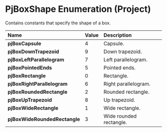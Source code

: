 
# PjBoxShape Enumeration (Project)

Contains constants that specify the shape of a box.



|**Name**|**Value**|**Description**|
|:-----|:-----|:-----|
| **pjBoxCapsule**|4|Capsule.|
| **pjBoxDownTrapezoid**|9|Down trapezoid.|
| **pjBoxLeftParallelogram**|7|Left parallelogram.|
| **pjBoxPointedEnds**|5|Pointed ends.|
| **pjBoxRectangle**|0|Rectangle.|
| **pjBoxRightParallelogram**|6|Right parallelogram.|
| **pjBoxRoundedRectangle**|2|Rounded rectangle.|
| **pjBoxUpTrapezoid**|8|Up trapezoid.|
| **pjBoxWideRectangle**|1|Wide rectangle.|
| **pjBoxWideRoundedRectangle**|3|Wide rounded rectangle.|
